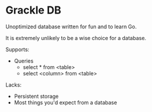 # Grackle DB
Unoptimized database written for fun and to learn Go.

It is extremely unlikely to be a wise choice for a database.

Supports:
* Queries
  * select * from &lt;table&gt;
  * select &lt;column&gt; from &lt;table&gt;

Lacks:
* Persistent storage
* Most things you'd expect from a database

